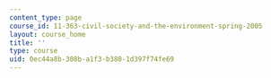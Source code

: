 ```yaml
---
content_type: page
course_id: 11-363-civil-society-and-the-environment-spring-2005
layout: course_home
title: ''
type: course
uid: 0ec44a8b-308b-a1f3-b380-1d397f74fe69
---
```

